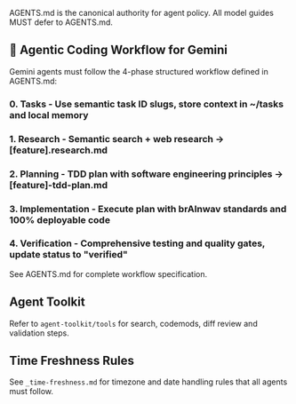 AGENTS.md is the canonical authority for agent policy. All model guides MUST defer to AGENTS.md.

## 🔄 Agentic Coding Workflow for Gemini

Gemini agents must follow the 4-phase structured workflow defined in AGENTS.md:

### 0. Tasks - Use semantic task ID slugs, store context in ~/tasks and local memory

### 1. Research - Semantic search + web research → [feature].research.md  

### 2. Planning - TDD plan with software engineering principles → [feature]-tdd-plan.md

### 3. Implementation - Execute plan with brAInwav standards and 100% deployable code

### 4. Verification - Comprehensive testing and quality gates, update status to "verified"

See AGENTS.md for complete workflow specification.

## Agent Toolkit

Refer to `agent-toolkit/tools` for search, codemods, diff review and validation steps.

## Time Freshness Rules

See `_time-freshness.md` for timezone and date handling rules that all agents must follow.
